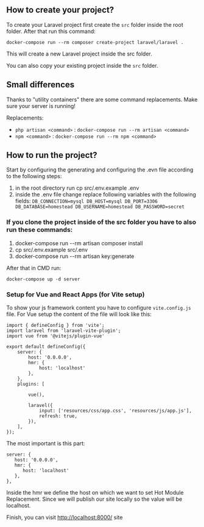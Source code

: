 ## How to create your project?

To create your Laravel project first create the `src` folder inside the root folder. After that run this command:
```
docker-compose run --rm composer create-project laravel/laravel .
```

This will create a new Laravel project inside the src folder.

You can also copy your existing project inside the `src` folder.

## Small differences

Thanks to "utility containers" there are some command replacements.
Make sure your server is running!

Replacements:
- `php artisan <command>` : `docker-compose run --rm artisan <command>`
- `npm <command>` : `docker-compose run --rm npm <command>` 

## How to run the project?

Start by configuring the generating and configuring the .evn file according to the following steps:
1. in the root directory run cp src/.env.example .env
2. inside the .env file change replace following variables with the following fields:
   `
     DB_CONNECTION=mysql
     DB_HOST=mysql
     DB_PORT=3306
     DB_DATABASE=homestead
     DB_USERNAME=homestead
     DB_PASSWORD=secret
`

### If you clone the project inside of the src folder you have to also run these commands:
1. docker-compose run --rm artisan composer install
2. cp src/.env.example src/.env
3. docker-compose run --rm artisan key:generate

After that in CMD run:

```
docker-compose up -d server
```

### Setup for Vue and React Apps (for Vite setup)

To show your js framework content you have to configure `vite.config.js` file.
For Vue setup the content of the file will look like this:
```
import { defineConfig } from 'vite';
import laravel from 'laravel-vite-plugin';
import vue from '@vitejs/plugin-vue'

export default defineConfig({
    server: {
        host: '0.0.0.0',
        hmr: {
            host: 'localhost'
        },
    },
    plugins: [

        vue(),

        laravel({
            input: ['resources/css/app.css', 'resources/js/app.js'],
            refresh: true,
        }),
    ],
});
```

The most important is this part:

```
server: {
   host: '0.0.0.0',
   hmr: {
      host: 'localhost'
   },
},
```

Inside the hmr we define the host on which we want to set Hot Module Replacement.
Since we will publish our site locally so the value will be localhost.

Finish, you can visit [http://localhost:8000/](http://localhost:8000/) site
